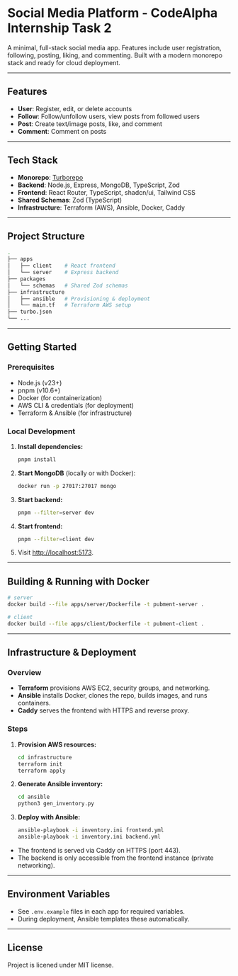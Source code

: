 # Social Media Platform - CodeAlpha Internship Task 2

A minimal, full-stack social media app. Features include user registration, following, posting, liking, and commenting. Built with a modern monorepo stack and ready for cloud deployment.

---

## Features

- **User**: Register, edit, or delete accounts
- **Follow**: Follow/unfollow users, view posts from followed users
- **Post**: Create text/image posts, like, and comment
- **Comment**: Comment on posts

---

## Tech Stack

- **Monorepo**: [Turborepo](https://turbo.build/)
- **Backend**: Node.js, Express, MongoDB, TypeScript, Zod
- **Frontend**: React Router, TypeScript, shadcn/ui, Tailwind CSS
- **Shared Schemas**: Zod (TypeScript)
- **Infrastructure**: Terraform (AWS), Ansible, Docker, Caddy

---

## Project Structure

```sh
.
├── apps
│   ├── client    # React frontend
│   └── server    # Express backend
├── packages
│   └── schemas   # Shared Zod schemas
├── infrastructure
│   ├── ansible   # Provisioning & deployment
│   └── main.tf   # Terraform AWS setup
├── turbo.json
└── ...

```

---

## Getting Started

### Prerequisites

- Node.js (v23+)
- pnpm (v10.6+)
- Docker (for containerization)
- AWS CLI & credentials (for deployment)
- Terraform & Ansible (for infrastructure)

### Local Development

1. **Install dependencies:**

   ```bash
   pnpm install
   ```

2. **Start MongoDB** (locally or with Docker):

   ```bash
   docker run -p 27017:27017 mongo
   ```

3. **Start backend:**

   ```bash
   pnpm --filter=server dev
   ```

4. **Start frontend:**

   ```bash
   pnpm --filter=client dev
   ```

5. Visit [http://localhost:5173](http://localhost:5173).

---

## Building & Running with Docker

```bash
# server
docker build --file apps/server/Dockerfile -t pubment-server .

# client
docker build --file apps/client/Dockerfile -t pubment-client .
```

---

## Infrastructure & Deployment

### Overview

- **Terraform** provisions AWS EC2, security groups, and networking.
- **Ansible** installs Docker, clones the repo, builds images, and runs containers.
- **Caddy** serves the frontend with HTTPS and reverse proxy.

### Steps

1. **Provision AWS resources:**

   ```bash
   cd infrastructure
   terraform init
   terraform apply
   ```

2. **Generate Ansible inventory:**

   ```bash
   cd ansible
   python3 gen_inventory.py
   ```

3. **Deploy with Ansible:**

   ```bash
   ansible-playbook -i inventory.ini frontend.yml
   ansible-playbook -i inventory.ini backend.yml
   ```

- The frontend is served via Caddy on HTTPS (port 443).
- The backend is only accessible from the frontend instance (private networking).

---

## Environment Variables

- See `.env.example` files in each app for required variables.
- During deployment, Ansible templates these automatically.

---

## License

Project is licened under MIT license.
